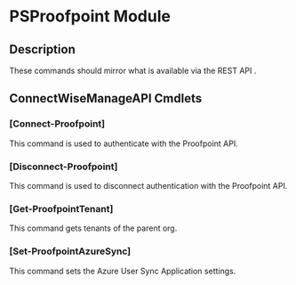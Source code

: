 # PSProofpoint Module
## Description
These commands should mirror what is available via the REST API .

## ConnectWiseManageAPI Cmdlets
### [Connect-Proofpoint]
This command is used to authenticate with the Proofpoint API.

### [Disconnect-Proofpoint]
This command is used to disconnect authentication with the Proofpoint API.

### [Get-ProofpointTenant]
This command gets tenants of the parent org.

### [Set-ProofpointAzureSync]
This command sets the Azure User Sync Application settings.

